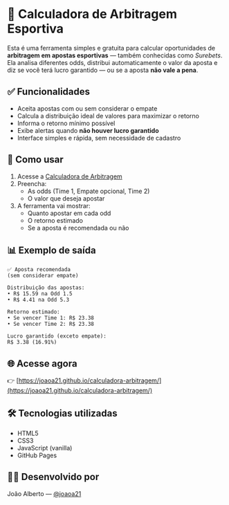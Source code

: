 # 🧠 Calculadora de Arbitragem Esportiva

Esta é uma ferramenta simples e gratuita para calcular oportunidades de **arbitragem em apostas esportivas** — também conhecidas como *Surebets*.  
Ela analisa diferentes odds, distribui automaticamente o valor da aposta e diz se você terá lucro garantido — ou se a aposta **não vale a pena**.

## ✅ Funcionalidades
- Aceita apostas com ou sem considerar o empate
- Calcula a distribuição ideal de valores para maximizar o retorno
- Informa o retorno mínimo possível
- Exibe alertas quando **não houver lucro garantido**
- Interface simples e rápida, sem necessidade de cadastro

## 🎯 Como usar
1. Acesse a [Calculadora de Arbitragem](https://joaoa21.github.io/calculadora-arbitragem/)
2. Preencha:
   - As odds (Time 1, Empate opcional, Time 2)
   - O valor que deseja apostar
3. A ferramenta vai mostrar:
   - Quanto apostar em cada odd
   - O retorno estimado
   - Se a aposta é recomendada ou não

## 📊 Exemplo de saída
```
✅ Aposta recomendada  
(sem considerar empate)

Distribuição das apostas:
• R$ 15.59 na Odd 1.5  
• R$ 4.41 na Odd 5.3

Retorno estimado:
• Se vencer Time 1: R$ 23.38  
• Se vencer Time 2: R$ 23.38

Lucro garantido (exceto empate):  
R$ 3.38 (16.91%)
```

## 🌐 Acesse agora
👉 [https://joaoa21.github.io/calculadora-arbitragem/](https://joaoa21.github.io/calculadora-arbitragem/)

## 🛠️ Tecnologias utilizadas
- HTML5
- CSS3
- JavaScript (vanilla)
- GitHub Pages

## 👨‍💻 Desenvolvido por
João Alberto — [@joaoa21](https://github.com/joaoa21)
